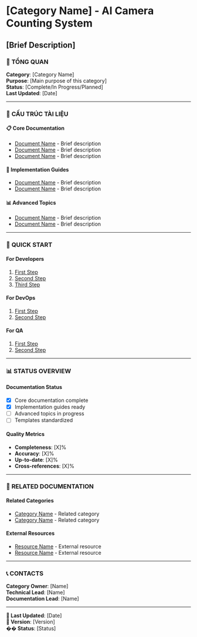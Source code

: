 # [Category Name] - AI Camera Counting System
## [Brief Description]

### 🎯 **TỔNG QUAN**

**Category**: [Category Name]  
**Purpose**: [Main purpose of this category]  
**Status**: [Complete/In Progress/Planned]  
**Last Updated**: [Date]  

---

### 📁 **CẤU TRÚC TÀI LIỆU**

#### **📋 Core Documentation**
- [Document Name](link) - Brief description
- [Document Name](link) - Brief description
- [Document Name](link) - Brief description

#### **🔧 Implementation Guides**
- [Document Name](link) - Brief description
- [Document Name](link) - Brief description

#### **📊 Advanced Topics**
- [Document Name](link) - Brief description
- [Document Name](link) - Brief description

---

### 🚀 **QUICK START**

#### **For Developers**
1. [First Step](link)
2. [Second Step](link)
3. [Third Step](link)

#### **For DevOps**
1. [First Step](link)
2. [Second Step](link)

#### **For QA**
1. [First Step](link)
2. [Second Step](link)

---

### 📊 **STATUS OVERVIEW**

#### **Documentation Status**
- [x] Core documentation complete
- [x] Implementation guides ready
- [ ] Advanced topics in progress
- [ ] Templates standardized

#### **Quality Metrics**
- **Completeness**: [X]%
- **Accuracy**: [X]%
- **Up-to-date**: [X]%
- **Cross-references**: [X]%

---

### 🔗 **RELATED DOCUMENTATION**

#### **Related Categories**
- [Category Name](../category-link/) - Related category
- [Category Name](../category-link/) - Related category

#### **External Resources**
- [Resource Name](link) - External resource
- [Resource Name](link) - External resource

---

### 📞 **CONTACTS**

**Category Owner**: [Name]  
**Technical Lead**: [Name]  
**Documentation Lead**: [Name]  

---

**📅 Last Updated**: [Date]  
**🔄 Version**: [Version]  
**�� Status**: [Status] 